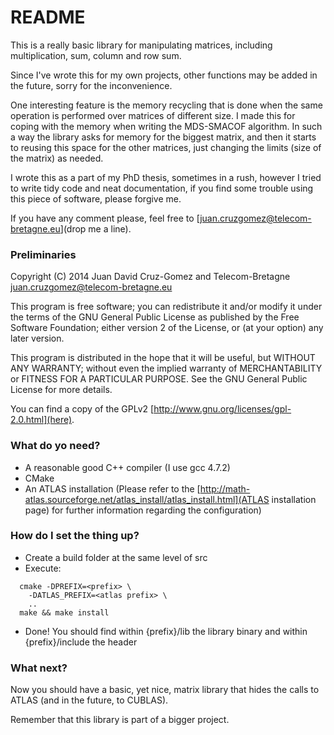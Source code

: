 # README #

This is a really basic library for manipulating matrices, including 
multiplication, sum, column and row sum. 

Since I've wrote this for my own projects, other functions may be added in the 
future, sorry for the inconvenience.

One interesting feature is the memory recycling that is done when the same 
operation is performed over matrices of different size. I made this for coping
with the memory when writing the MDS-SMACOF algorithm. In such a way the library
asks for memory for the biggest matrix, and then it starts to reusing this space
for the other matrices, just changing the limits (size of the matrix) as needed.

I wrote this as a part of my PhD thesis, sometimes in a rush, however I tried to
write tidy code and neat documentation, if you find some trouble using this
piece of software, please forgive me.

If you have any comment please, feel free to [juan.cruzgomez@telecom-bretagne.eu](drop me a line).

### Preliminaries
Copyright (C) 2014  Juan David Cruz-Gomez and Telecom-Bretagne
juan.cruzgomez@telecom-bretagne.eu

This program is free software; you can redistribute it and/or
modify it under the terms of the GNU General Public License
as published by the Free Software Foundation; either version 2
of the License, or (at your option) any later version.

This program is distributed in the hope that it will be useful,
but WITHOUT ANY WARRANTY; without even the implied warranty of
MERCHANTABILITY or FITNESS FOR A PARTICULAR PURPOSE.  See the
GNU General Public License for more details.

You can find a copy of the GPLv2 [http://www.gnu.org/licenses/gpl-2.0.html](here).

### What do yo need? ###

* A reasonable good C++ compiler (I use gcc 4.7.2)
* CMake
* An ATLAS installation (Please refer to the [http://math-atlas.sourceforge.net/atlas_install/atlas_install.html](ATLAS installation page) for
further information regarding the configuration)

### How do I set the thing up? ###

* Create a build folder at the same level of src
* Execute: 
~~~~
  cmake -DPREFIX=<prefix> \
    -DATLAS_PREFIX=<atlas prefix> \
    ..
  make && make install
~~~~
* Done! You should find within {prefix}/lib the library binary and within 
{prefix}/include the header

### What next? ###

Now you should have a basic, yet nice, matrix library that hides the calls to
ATLAS (and in the future, to CUBLAS). 

Remember that this library is part of a bigger project.
